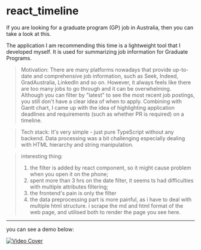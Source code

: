 # react_timeline
If you are looking for a graduate program (GP) job in Australia, then you can take a look at this.

The application I am recommending this time is a lightweight tool that I developed myself. It is used for summarizing job information for Graduate Programs.

> Motivation: There are many platforms nowadays that provide up-to-date and comprehensive job information, such as Seek, Indeed, GradAustralia, LinkedIn and so on. However, it always feels like there are too many jobs to go through and it can be overwhelming. Although you can filter by "latest" to see the most recent job postings, you still don't have a clear idea of when to apply. Combining with Gantt chart, I came up with the idea of highlighting application deadlines and requirements (such as whether PR is required) on a timeline.

> Tech stack: It's very simple - just pure TypeScript without any backend. Data processing was a bit challenging especially dealing with HTML hierarchy and string manipulation.

> interesting thing:
> 1. the filter is added by react component, so it might cause problem when you open it on the phone;
> 2. spent more than 3 hrs on the date filter, it seems ts had difficulties with multiple attributes filtering;
> 3. the frontend's pain is only the filter
> 4. the data preprocessing part is more painful, as i have to deal with multiple html structure. i scrape the md and html format of the web page, and utilised both to render the page you see here.

---
you can see a demo below:

[![Video Cover](http://img.youtube.com/vi/I7mnFkL-JGo/0.jpg)](https://youtu.be/I7mnFkL-JGo)
